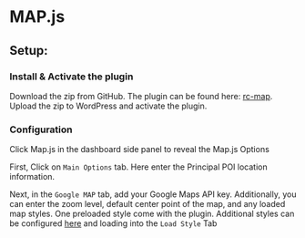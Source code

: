 # MAP.js

## Setup:


### Install & Activate the plugin 
Download the zip from GitHub. The plugin can be found here: [rc-map](https://github.com/robertocannella/rc-map). Upload the zip to WordPress and activate the plugin.

### Configuration

Click Map.js in the dashboard side panel to reveal the Map.js Options

First, Click on `Main Options` tab. Here enter the Principal POI location information. 

Next, in the `Google MAP` tab, add your Google Maps API key.
Additionally, you can enter the zoom level, default center point of the map, and any loaded map styles. 
One preloaded style come with the plugin. Additional styles can be configured [here](https://snazzymaps.com/) and loading into the `Load Style` Tab 







